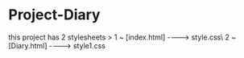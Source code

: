 # Project-Diary




this project has 2 stylesheets > 
1 ~ [index.html] ----> style.css\\
2 ~ [Diary.html] ----> style1.css



